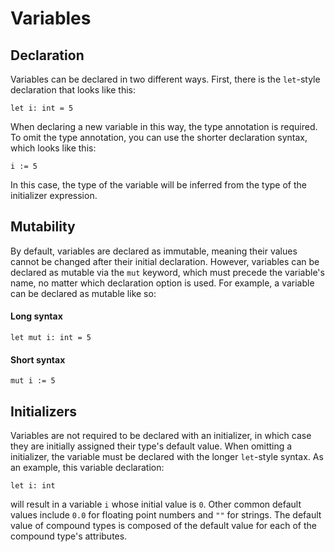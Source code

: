 # Variables

## Declaration
Variables can be declared in two different ways. First, there is the `let`-style declaration that looks like this:
```
let i: int = 5
```
When declaring a new variable in this way, the type annotation is required. To omit the type annotation, you can use the shorter declaration syntax, which looks like this:
```
i := 5
```
In this case, the type of the variable will be inferred from the type of the initializer expression.
## Mutability
By default, variables are declared as immutable, meaning their values cannot be changed after their initial declaration. However, variables can be declared as mutable via the `mut` keyword, which must precede the variable's name, no matter which declaration option is used. For example, a variable can be declared as mutable like so:
#### Long syntax
```
let mut i: int = 5
```
#### Short syntax
```
mut i := 5
```
## Initializers
Variables are not required to be declared with an initializer, in which case they are initially assigned their type's default value. When omitting a initializer, the variable must be declared with the longer `let`-style syntax. As an example, this variable declaration:
```
let i: int
```
will result in a variable `i` whose initial value is `0`. Other common default values include `0.0` for floating point numbers and `""` for strings. The default value of compound types is composed of the default value for each of the compound type's attributes.